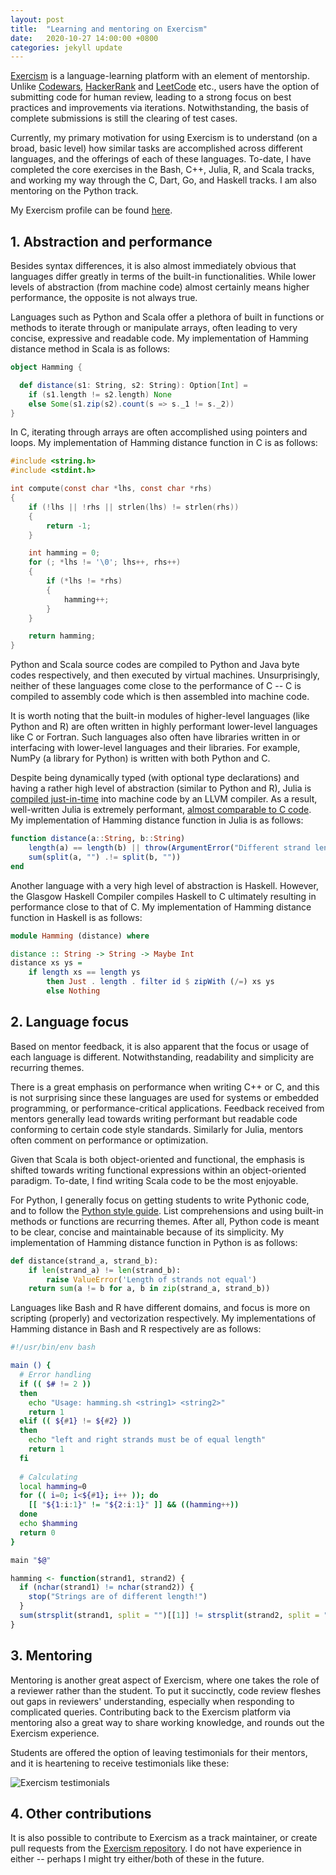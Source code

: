 ```yaml
---
layout: post
title:  "Learning and mentoring on Exercism"
date:   2020-10-27 14:00:00 +0800
categories: jekyll update
---
```


[Exercism](https://exercism.io/) is a language-learning platform with an element of mentorship. Unlike [Codewars](https://www.codewars.com/), [HackerRank](https://www.hackerrank.com/) and [LeetCode](https://leetcode.com/) etc., users have the option of submitting code for human review, leading to a strong focus on best practices and improvements via iterations. Notwithstanding, the basis of complete submissions is still the clearing of test cases.

Currently, my primary motivation for using Exercism is to understand (on a broad, basic level) how similar tasks are accomplished across different languages, and the offerings of each of these languages. To-date, I have completed the core exercises in the Bash, C++, Julia, R, and Scala tracks, and working my way through the C, Dart, Go, and Haskell tracks. I am also mentoring on the Python track.

My Exercism profile can be found [here](https://exercism.io/profiles/zyf0717).

## 1. Abstraction and performance

Besides syntax differences, it is also almost immediately obvious that languages differ greatly in terms of the built-in functionalities. While lower levels of abstraction (from machine code) almost certainly means higher performance, the opposite is not always true. 

Languages such as Python and Scala offer a plethora of built in functions or methods to iterate through or manipulate arrays, often leading to very concise, expressive and readable code. My implementation of Hamming distance method in Scala is as follows:

```scala
object Hamming {

  def distance(s1: String, s2: String): Option[Int] =
    if (s1.length != s2.length) None
    else Some(s1.zip(s2).count(s => s._1 != s._2))
}
```

In C, iterating through arrays are often accomplished using pointers and loops. My implementation of Hamming distance function in C is as follows:

```c
#include <string.h>
#include <stdint.h>

int compute(const char *lhs, const char *rhs)
{
    if (!lhs || !rhs || strlen(lhs) != strlen(rhs))
    {
        return -1;
    }

    int hamming = 0;
    for (; *lhs != '\0'; lhs++, rhs++)
    {
        if (*lhs != *rhs)
        {
            hamming++;
        }
    }

    return hamming;
}
```

Python and Scala source codes are compiled to Python and Java byte codes respectively, and then executed by virtual machines. Unsurprisingly, neither of these languages come close to the performance of C -- C is compiled to assembly code which is then assembled into machine code.

It is worth noting that the built-in modules of higher-level languages (like Python and R) are often written in highly performant lower-level languages like C or Fortran. Such languages also often have libraries written in or interfacing with lower-level languages and their libraries. For example, NumPy (a library for Python) is written with both Python and C.

Despite being dynamically typed (with optional type declarations) and having a rather high level of abstraction (similar to Python and R), Julia is [compiled just-in-time](https://en.m.wikipedia.org/wiki/Just-in-time_compilation) into machine code by an LLVM compiler. As a result, well-written Julia is extremely performant, [almost comparable to C code](https://julialang.org/benchmarks/). My implementation of Hamming distance function in Julia is as follows:

```julia
function distance(a::String, b::String)
    length(a) == length(b) || throw(ArgumentError("Different strand lengths"))
    sum(split(a, "") .!= split(b, ""))
end
```

Another language with a very high level of abstraction is Haskell. However, the Glasgow Haskell Compiler compiles Haskell to C ultimately resulting in performance close to that of C. My implementation of Hamming distance function in Haskell is as follows:

```haskell
module Hamming (distance) where

distance :: String -> String -> Maybe Int
distance xs ys = 
    if length xs == length ys
        then Just . length . filter id $ zipWith (/=) xs ys
        else Nothing
```

## 2. Language focus

Based on mentor feedback, it is also apparent that the focus or usage of each language is different. Notwithstanding, readability and simplicity are recurring themes.

There is a great emphasis on performance when writing C++ or C, and this is not surprising since these languages are used for systems or embedded programming, or performance-critical applications. Feedback received from mentors generally lead towards writing performant but readable code conforming to certain code style standards. Similarly for Julia, mentors often comment on performance or optimization.

Given that Scala is both object-oriented and functional, the emphasis is shifted towards writing functional expressions within an object-oriented paradigm. To-date, I find writing Scala code to be the most enjoyable.

For Python, I generally focus on getting students to write Pythonic code, and to follow the [Python style guide](https://www.python.org/dev/peps/pep-0008/). List comprehensions and using built-in methods or functions are recurring themes. After all, Python code is meant to be clear, concise and maintainable because of its simplicity. My implementation of Hamming distance function in Python is as follows:

```python
def distance(strand_a, strand_b):
    if len(strand_a) != len(strand_b):
        raise ValueError('Length of strands not equal')
    return sum(a != b for a, b in zip(strand_a, strand_b))
```

Languages like Bash and R have different domains, and focus is more on scripting (properly) and vectorization respectively. My implementations of Hamming distance in Bash and R respectively are as follows:

```bash
#!/usr/bin/env bash

main () {
  # Error handling
  if (( $# != 2 ))
  then
    echo "Usage: hamming.sh <string1> <string2>"
    return 1
  elif (( ${#1} != ${#2} ))
  then
    echo "left and right strands must be of equal length"
    return 1
  fi
  
  # Calculating
  local hamming=0
  for (( i=0; i<${#1}; i++ )); do
    [[ "${1:i:1}" != "${2:i:1}" ]] && ((hamming++))
  done
  echo $hamming
  return 0
}

main "$@"
```

```R
hamming <- function(strand1, strand2) {
  if (nchar(strand1) != nchar(strand2)) {
    stop("Strings are of different length!")
  }
  sum(strsplit(strand1, split = "")[[1]] != strsplit(strand2, split = "")[[1]])
}
```

## 3. Mentoring

Mentoring is another great aspect of Exercism, where one takes the role of a reviewer rather than the student. To put it succinctly, code review fleshes out gaps in reviewers' understanding, especially when responding to complicated queries. Contributing back to the Exercism platform via mentoring also a great way to share working knowledge, and rounds out the Exercism experience.

Students are offered the option of leaving testimonials for their mentors, and it is heartening to receive testimonials like these:

![Exercism testimonials](https://zyf0717.github.io/assets/images/exercism-testimonials.png)

## 4. Other contributions

It is also possible to contribute to Exercism as a track maintainer, or create pull requests from the [Exercism repository](https://github.com/exercism/). I do not have experience in either -- perhaps I might try either/both of these in the future.
